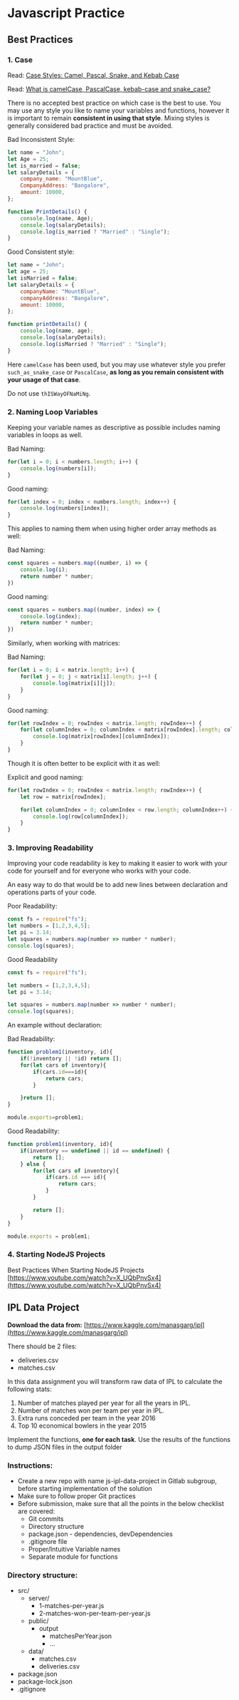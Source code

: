 # Javascript Practice

## Best Practices

### 1. Case

Read: [Case Styles: Camel, Pascal, Snake, and Kebab Case](https://betterprogramming.pub/string-case-styles-camel-pascal-snake-and-kebab-case-981407998841)

Read: [What is camelCase, PascalCase, kebab-case and snake_case?
](https://winnercrespo.com/naming-conventions/)

There is no accepted best practice on which case is the best to use. You may use any style you like to name your variables and functions, however it is important to remain **consistent in using that style**. Mixing styles is generally considered bad practice and must be avoided.

Bad Inconsistent Style:
```javascript
let name = "John";
let Age = 25;
let is_married = false;
let salaryDetails = {
    company_name: "MountBlue",
    CompanyAddress: "Bangalore",
    amount: 10000,
};

function PrintDetails() {
    console.log(name, Age);
    console.log(salaryDetails);
    console.log(is_married ? "Married" : "Single");
}
```


Good Consistent style:
```javascript
let name = "John";
let age = 25;
let isMarried = false;
let salaryDetails = {
    companyName: "MountBlue",
    companyAddress: "Bangalore",
    amount: 10000,
};

function printDetails() {
    console.log(name, age);
    console.log(salaryDetails);
    console.log(isMarried ? "Married" : "Single");
}
```

Here `camelCase` has been used, but you may use whatever style you prefer `such_as_snake_case` or `PascalCase`, **as long as you remain consistent with your usage of that case**.

Do not use `thISWayOFNaMiNg`.

### 2. Naming Loop Variables

Keeping your variable names as descriptive as possible includes naming variables in loops as well.

Bad Naming:
```javascript
for(let i = 0; i < numbers.length; i++) {
    console.log(numbers[i]);
}
```

Good naming:
```javascript
for(let index = 0; index < numbers.length; index++) {
    console.log(numbers[index]);
}
```

This applies to naming them when using higher order array methods as well:


Bad Naming:
```javascript
const squares = numbers.map((number, i) => {
    console.log(i);
    return number * number;
})
```

Good naming:
```javascript
const squares = numbers.map((number, index) => {
    console.log(index);
    return number * number;
})
```

Similarly, when working with matrices:


Bad Naming:
```javascript
for(let i = 0; i < matrix.length; i++) {
    for(let j = 0; j < matrix[i].length; j++) {
        console.log(matrix[i][j]);
    }
}
```

Good naming:
```javascript
for(let rowIndex = 0; rowIndex < matrix.length; rowIndex++) {
    for(let columnIndex = 0; columnIndex < matrix[rowIndex].length; columnIndex++) {
        console.log(matrix[rowIndex][columnIndex]);
    }
}
```

Though it is often better to be explicit with it as well:

Explicit and good naming:
```javascript
for(let rowIndex = 0; rowIndex < matrix.length; rowIndex++) {
    let row = matrix[rowIndex];

    for(let columnIndex = 0; columnIndex < row.length; columnIndex++) {
        console.log(row[columnIndex]);
    }
}
```

### 3. Improving Readability

Improving your code readability is key to making it easier to work with your code for yourself and for everyone who works with your code.

An easy way to do that would be to add new lines between declaration and operations parts of your code.

Poor Readability:
```javascript
const fs = require("fs");
let numbers = [1,2,3,4,5];
let pi = 3.14;
let squares = numbers.map(number => number * number);
console.log(squares);
```

Good Readability
```javascript
const fs = require("fs");

let numbers = [1,2,3,4,5];
let pi = 3.14;

let squares = numbers.map(number => number * number);
console.log(squares);
```

An example without declaration:

Bad Readability:
```javascript
function problem1(inventory, id){
    if(!inventory || !id) return [];
    for(let cars of inventory){
        if(cars.id===id){
            return cars;
        }

    }return [];
}

module.exports=problem1;
```

Good Readability:
```javascript
function problem1(inventory, id){
    if(inventory == undefined || id == undefined) {
        return [];
    } else {
        for(let cars of inventory){
            if(cars.id === id){
                return cars;
            }
        }

        return [];
    }
}

module.exports = problem1;
```

### 4. Starting NodeJS Projects

Best Practices When Starting NodeJS Projects
[https://www.youtube.com/watch?v=X_UQbPnvSx4](https://www.youtube.com/watch?v=X_UQbPnvSx4)

## IPL Data Project

**Download the data from:** [https://www.kaggle.com/manasgarg/ipl](https://www.kaggle.com/manasgarg/ipl)

There should be 2 files:
- deliveries.csv
- matches.csv

In this data assignment you will transform raw data of IPL to calculate the following stats:
1. Number of matches played per year for all the years in IPL.
2. Number of matches won per team per year in IPL.
3. Extra runs conceded per team in the year 2016
4. Top 10 economical bowlers in the year 2015

Implement the functions, **one for each task**.
Use the results of the functions to dump JSON files in the output folder

### Instructions:
- Create a new repo with name js-ipl-data-project in Gitlab subgroup, before starting implementation of the solution
- Make sure to follow proper Git practices
- Before submission, make sure that all the points in the below checklist are covered:
  - Git commits
  - Directory structure
  - package.json - dependencies, devDependencies
  - .gitignore file
  - Proper/Intuitive Variable names
  - Separate module for functions

### Directory structure:

- src/
  - server/
    - 1-matches-per-year.js
    - 2-matches-won-per-team-per-year.js
  - public/
    - output
        - matchesPerYear.json
        - ...
  - data/
    - matches.csv
    - deliveries.csv
- package.json
- package-lock.json
- .gitignore
